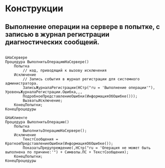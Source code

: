 # Конструкции

## Выполнение операции на сервере в попытке, с записью в журнал регистрации диагностических сообщеий.

```bsl

&НаСервере
Процедура ВыполнитьОперациюНаСервере()
	Попытка
		// код, приводящий к вызову исключения
	Исключение
		// Запись события в журнал регистрации для системного администратора.
		ЗаписьЖурналаРегистрации(НСтр("ru = 'Выполнение операции'"), УровеньЖурналаРегистрации.Ошибка,,,
		ПодробноеПредставлениеОшибки(ИнформацияОбОшибке()));
		ВызватьИсключение;
	КонецПопытки;
КонецПроцедуры

&НаКлиенте
Процедура ВыполнитьОперацию()
	Попытка
		ВыполнитьОперациюНаСервере();
	Исключение
		ТекстСообщения = КраткоеПредставлениеОшибки(ИнформацияОбОшибке());
		ПоказатьПредупреждение(,НСтр("ru = 'Операция не может быть выполнена по причине:'") + Символы.ПС + ТекстСообщения);
	КонецПопытки;
КонецПроцедуры

```
